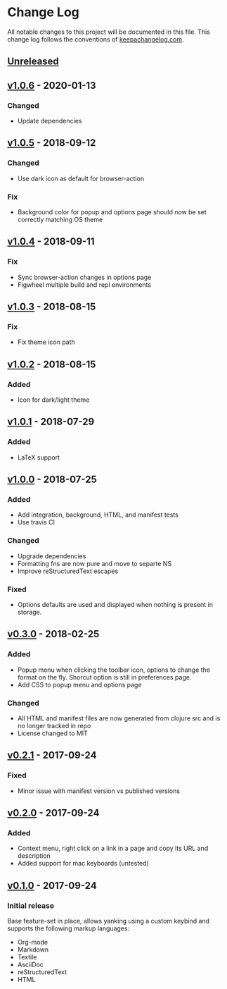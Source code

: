 # Change Log
All notable changes to this project will be documented in this file. This change
log follows the conventions of [keepachangelog.com](http://keepachangelog.com/).

## [Unreleased]

## [v1.0.6] - 2020-01-13
### Changed
- Update dependencies

## [v1.0.5] - 2018-09-12
### Changed
- Use dark icon as default for browser-action

### Fix
- Background color for popup and options page should now be set correctly matching OS theme

## [v1.0.4] - 2018-09-11
### Fix
- Sync browser-action changes in options page
- Figwheel multiple build and repl environments

## [v1.0.3] - 2018-08-15
### Fix
- Fix theme icon path

## [v1.0.2] - 2018-08-15
### Added
- Icon for dark/light theme

## [v1.0.1] - 2018-07-29
### Added
- LaTeX support

## [v1.0.0] - 2018-07-25
### Added
- Add integration, background, HTML, and manifest tests
- Use travis CI

### Changed
- Upgrade dependencies
- Formatting fns are now pure and move to separte NS
- Improve reStructuredText escapes

### Fixed
- Options defaults are used and displayed when nothing is present in storage.

## [v0.3.0] - 2018-02-25
### Added
- Popup menu when clicking the toolbar icon, options to change the format on the
  fly. Shorcut option is still in preferences page.
- Add CSS to popup menu and options page

### Changed
- All HTML and manifest files are now generated from clojure src and is no
  longer tracked in repo
- License changed to MIT

## [v0.2.1] - 2017-09-24
### Fixed
- Minor issue with manifest version vs published versions

## [v0.2.0] - 2017-09-24
### Added
- Context menu, right click on a link in a page and copy its URL and description
- Added support for mac keyboards (untested)

## [v0.1.0] - 2017-09-24
### Initial release
Base feature-set in place, allows yanking using a custom keybind and supports
the following markup languages:
- Org-mode
- Markdown
- Textile
- AsciiDoc
- reStructuredText
- HTML

[Unreleased]: https://github.com/roosta/yank/compare/v1.0.6...HEAD
[v1.0.6]: https://github.com/roosta/yank/compare/v1.0.5...v1.0.6
[v1.0.5]: https://github.com/roosta/yank/compare/v1.0.4...v1.0.5
[v1.0.4]: https://github.com/roosta/yank/compare/v1.0.3...v1.0.4
[v1.0.3]: https://github.com/roosta/yank/compare/v1.0.2...v1.0.3
[v1.0.2]: https://github.com/roosta/yank/compare/v1.0.1...v1.0.2
[v1.0.1]: https://github.com/roosta/yank/compare/v1.0.0...v1.0.1
[v1.0.0]: https://github.com/roosta/yank/compare/v0.3.0...v1.0.0
[v0.3.0]: https://github.com/roosta/yank/compare/v0.2.1...v0.3.0
[v0.2.1]: https://github.com/roosta/yank/compare/v0.2.0...v0.2.1
[v0.2.0]: https://github.com/roosta/yank/compare/v0.1.0...v0.2.0
[v0.1.0]: https://github.com/roosta/yank/compare/v0.1.0...master
